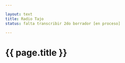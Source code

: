 ```yaml
---

layout: text
title: Radio Tajo
status: falta transcribir 2do borrador [en proceso]

---
```


# {{ page.title }}
